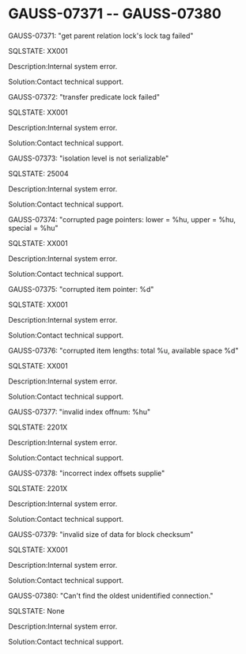# GAUSS-07371 -- GAUSS-07380<a name="EN-US_TOPIC_0302073224"></a>

GAUSS-07371: "get parent relation lock's lock tag failed"

SQLSTATE: XX001

Description:Internal system error.

Solution:Contact technical support.

GAUSS-07372: "transfer predicate lock failed"

SQLSTATE: XX001

Description:Internal system error.

Solution:Contact technical support.

GAUSS-07373: "isolation level is not serializable"

SQLSTATE: 25004

Description:Internal system error.

Solution:Contact technical support.

GAUSS-07374: "corrupted page pointers: lower = %hu, upper = %hu, special = %hu"

SQLSTATE: XX001

Description:Internal system error.

Solution:Contact technical support.

GAUSS-07375: "corrupted item pointer: %d"

SQLSTATE: XX001

Description:Internal system error.

Solution:Contact technical support.

GAUSS-07376: "corrupted item lengths: total %u, available space %d"

SQLSTATE: XX001

Description:Internal system error.

Solution:Contact technical support.

GAUSS-07377: "invalid index offnum: %hu"

SQLSTATE: 2201X

Description:Internal system error.

Solution:Contact technical support.

GAUSS-07378: "incorrect index offsets supplie"

SQLSTATE: 2201X

Description:Internal system error.

Solution:Contact technical support.

GAUSS-07379: "invalid size of data for block checksum"

SQLSTATE: XX001

Description:Internal system error.

Solution:Contact technical support.

GAUSS-07380: "Can't find the oldest unidentified connection."

SQLSTATE: None

Description:Internal system error.

Solution:Contact technical support.

